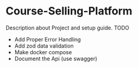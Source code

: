 # Course-Selling-Platform

Description about Project and setup guide.
TODO

- Add Proper Error Handling
- Add zod data validation
- Make docker compose
- Document the Api (use swagger)
